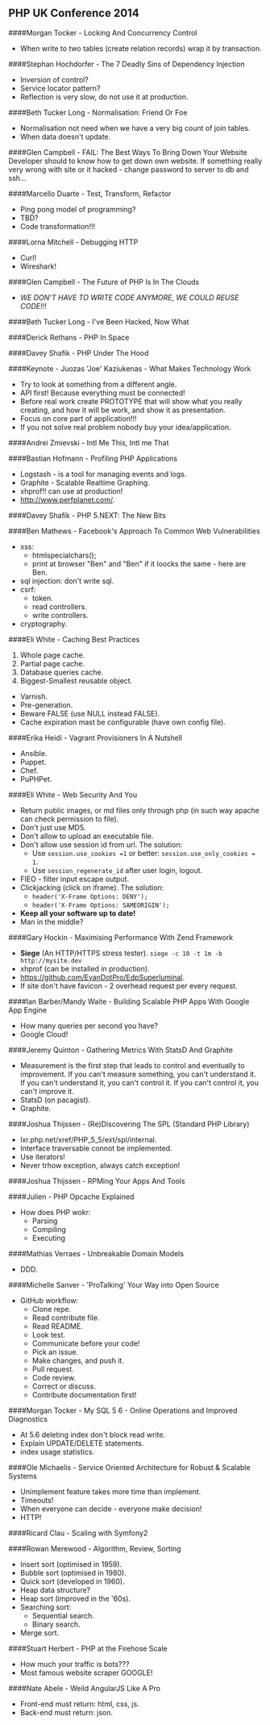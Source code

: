 PHP UK Conference 2014
-

####Morgan Tocker - Locking And Concurrency Control
* When write to two tables (create relation records) wrap it by transaction.

####Stephan Hochdorfer - The 7 Deadly Sins of Dependency Injection
* Inversion of control?
* Service locator pattern?
* Reflection is very slow, do not use it at production.

####Beth Tucker Long - Normalisation: Friend Or Foe
* Normalisation not need when we have a very big count of join tables.
* When data doesn't update.

####Glen Campbell - FAIL: The Best Ways To Bring Down Your Website
Developer should to know how to get down own website.
If something really very wrong with site or it hacked - change password to server to db and ssh...

####Marcello Duarte - Test, Transform, Refactor
* Ping pong model of programming?
* TBD?
* Code transformation!!!

####Lorna Mitchell - Debugging HTTP
* Curl!
* Wireshark!

####Glen Campbell - The Future of PHP Is In The Clouds
* *WE DON'T HAVE TO WRITE CODE ANYMORE, WE COULD REUSE CODE!!!*

####Beth Tucker Long - I've Been Hacked, Now What

####Derick Rethans - PHP In Space

####Davey Shafik - PHP Under The Hood

####Keynote - Juozas 'Joe' Kaziukenas - What Makes Technology Work
* Try to look at something from a different angle.
* API first! Because everything must be connected!
* Before real work create PROTOTYPE that will show what you really creating, and how it will be work, and show it as presentation.
* Focus on core part of application!!!
* If you not solve real problem nobody buy your idea/application.

####Andrei Zmievski - Intl Me This, Intl me That

####Bastian Hofmann - Profiling PHP Applications
* Logstash - is a tool for managing events and logs.
* Graphite - Scalable Realtime Graphing.
* xhprof!! can use at production!
* http://www.perfplanet.com/.

####Davey Shafik - PHP 5.NEXT: The New Bits

####Ben Mathews - Facebook's Approach To Common Web Vulnerabilities
* xss:
  * htmlspecialchars();
  * print at browser "Ben" and "B&#101;n" if it loocks the same - here are B&#101;n.
* sql injection: don't write sql.
* csrf:
  * token.
  * read controllers.
  * write controllers.
* cryptography.

####Eli White - Caching Best Practices
1. Whole page cache.
2. Partial page cache.
3. Database queries cache.
4. Biggest-Smallest reusable object.

* Varnish.
* Pre-generation.
* Beware FALSE (use NULL instead FALSE).
* Cache expiration mast be configurable (have own config file).

####Erika Heidi - Vagrant Provisioners In A Nutshell
* Ansible.
* Puppet.
* Chef.
* PuPHPet.

####Eli White - Web Security And You
* Return public images, or md files only through php (in such way apache can check permission to file).
* Don't just use MD5.
* Don't allow to upload an executable file.
* Don't allow use session id from url. The solution:
  * Use `session.use_cookies =1` or better: `session.use_only_cookies = 1`.
  * Use `session_regenerate_id` after user login, logout.
* FIEO - filter input escape output.
* Clickjacking (click on iframe). The solution:
  * `header('X-Frame Options: DENY');`
  * `header('X-Frame Options: SAMEORIGIN');`
* **Keep all your software up to date!**
* Man in the middle?

####Gary Hockin - Maximising Performance With Zend Framework
* **Siege** (An HTTP/HTTPS stress tester). `siege -c 10 -t 1m -b http://mysite.dev`
* xhprof (can be installed in production).
* https://github.com/EvanDotPro/EdpSuperluminal.
* If site don't have favicon - 2 overhead request per every request.

####Ian Barber/Mandy Waite - Building Scalable PHP Apps With Google App Engine
* How many queries per second you have?
* Google Cloud!

####Jeremy Quinton - Gathering Metrics With StatsD And Graphite
* Measurement is the first step that leads to control and eventually to improvement. If you can't measure something, you can't understand it. If you can't understand it, you can't control it. If you can't control it, you can't improve it.
* StatsD (on pacagist).
* Graphite.

####Joshua Thijssen - (Re)Discovering The SPL (Standard PHP Library)
* lxr.php.net/xref/PHP_5_5/ext/spl/internal.
* Interface traversable connot be implemented.
* Use iterators!
* Never trhow exception, always catch exception!

####Joshua Thijssen - RPMing Your Apps And Tools

####Julien - PHP Opcache Explained
* How does PHP wokr:
  * Parsing
  * Compiling
  * Executing

####Mathias Verraes - Unbreakable Domain Models
* DDD.

####Michelle Sanver - 'ProTalking' Your Way into Open Source
* GitHub workflow:
  * Clone repe.
  * Read contribute file.
  * Read README.
  * Look test.
  * Communicate before your code!
  * Pick an issue.
  * Make changes, and push it.
  * Pull request.
  * Code review.
  * Correct or discuss.
  * Contribute documentation first!

####Morgan Tocker - My SQL 5 6 - Online Operations and Improved Diagnostics
* At 5.6 deleting index don't block read write.
* Explain UPDATE/DELETE statements.
* index usage statistics.

####Ole Michaelis - Service Oriented Architecture for Robust & Scalable Systems
* Unimplement feature takes more time than implement.
* Timeouts!
* When everyone can decide - everyone make decision!
* HTTP!

####Ricard Clau - Scaling with Symfony2

####Rowan Merewood - Algorithm, Review, Sorting
* Insert sort (optimised in 1959).
* Bubble sort (optimised in 1980).
* Quick sort (developed in 1960).
* Heap data structure?
* Heap sort (improved in the '60s).
* Searching sort:
  * Sequential search.
  * Binary search.
* Merge sort.

####Stuart Herbert - PHP at the Firehose Scale
* How much your traffic is bots???
* Most famous website scraper GOOGLE!

####Nate Abele - Weild AngularJS Like A Pro
* Front-end must return: html, css, js.
* Back-end must return: json.
